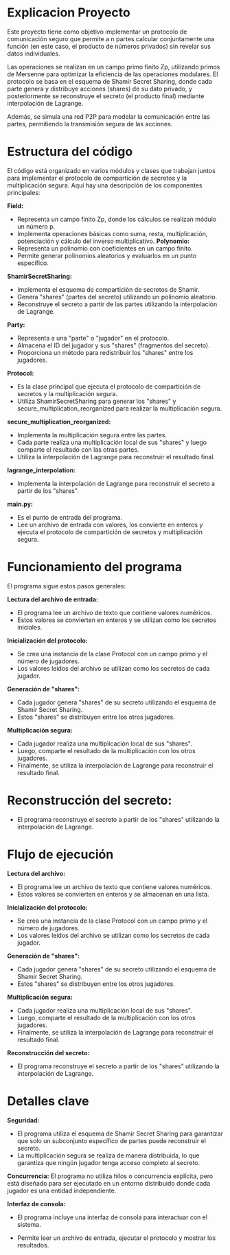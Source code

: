 # Explicacion Proyecto

Este proyecto tiene como objetivo implementar un protocolo de comunicación seguro que permite a n partes calcular conjuntamente una función (en este caso, el producto de números privados) sin revelar sus datos individuales. 

Las operaciones se realizan en un campo primo finito Zp, utilizando primos de Mersenne para optimizar la eficiencia de las operaciones modulares. El protocolo se basa en el esquema de Shamir Secret Sharing, donde cada parte genera y distribuye acciones (shares) de su dato privado, y posteriormente se reconstruye el secreto (el producto final) mediante interpolación de Lagrange.

Además, se simula una red P2P para modelar la comunicación entre las partes, permitiendo la transmisión segura de las acciones. 

# Estructura del código
El código está organizado en varios módulos y clases que trabajan juntos para implementar el protocolo de compartición de secretos y la multiplicación segura. Aquí hay una descripción de los componentes principales:

**Field:**
- Representa un campo finito Zp, donde los cálculos se realizan módulo un número p.
- Implementa operaciones básicas como suma, resta, multiplicación, potenciación y cálculo del inverso multiplicativo.
**Polynomio:**
- Representa un polinomio con coeficientes en un campo finito.
- Permite generar polinomios aleatorios y evaluarlos en un punto específico.

**ShamirSecretSharing:**
- Implementa el esquema de compartición de secretos de Shamir.
- Genera "shares" (partes del secreto) utilizando un polinomio aleatorio.
- Reconstruye el secreto a partir de las partes utilizando la interpolación de Lagrange.

**Party:**
- Representa a una "parte" o "jugador" en el protocolo.
- Almacena el ID del jugador y sus "shares" (fragmentos del secreto).
- Proporciona un método para redistribuir los "shares" entre los jugadores.

**Protocol:**
- Es la clase principal que ejecuta el protocolo de compartición de secretos y la multiplicación segura.
- Utiliza ShamirSecretSharing para generar los "shares" y secure_multiplication_reorganized para realizar la multiplicación segura.

**secure_multiplication_reorganized:**

- Implementa la multiplicación segura entre las partes.
- Cada parte realiza una multiplicación local de sus "shares" y luego comparte el resultado con las otras partes.
- Utiliza la interpolación de Lagrange para reconstruir el resultado final.

**lagrange_interpolation:**
- Implementa la interpolación de Lagrange para reconstruir el secreto a partir de los "shares".

**main.py:**
- Es el punto de entrada del programa.
- Lee un archivo de entrada con valores, los convierte en enteros y ejecuta el protocolo de compartición de secretos y multiplicación segura.

# Funcionamiento del programa
El programa sigue estos pasos generales:

**Lectura del archivo de entrada:**

- El programa lee un archivo de texto que contiene valores numéricos.
- Estos valores se convierten en enteros y se utilizan como los secretos iniciales.

**Inicialización del protocolo:**

- Se crea una instancia de la clase Protocol con un campo primo y el número de jugadores.
- Los valores leídos del archivo se utilizan como los secretos de cada jugador.

**Generación de "shares":**
- Cada jugador genera "shares" de su secreto utilizando el esquema de Shamir Secret Sharing.
- Estos "shares" se distribuyen entre los otros jugadores.

**Multiplicación segura:**
- Cada jugador realiza una multiplicación local de sus "shares".
- Luego, comparte el resultado de la multiplicación con los otros jugadores.
- Finalmente, se utiliza la interpolación de Lagrange para reconstruir el resultado final.

# Reconstrucción del secreto:
- El programa reconstruye el secreto a partir de los "shares" utilizando la interpolación de Lagrange.

# Flujo de ejecución
**Lectura del archivo:**
- El programa lee un archivo de texto que contiene valores numéricos.
- Estos valores se convierten en enteros y se almacenan en una lista.

**Inicialización del protocolo:**
- Se crea una instancia de la clase Protocol con un campo primo y el número de jugadores.
- Los valores leídos del archivo se utilizan como los secretos de cada jugador.

**Generación de "shares":**
- Cada jugador genera "shares" de su secreto utilizando el esquema de Shamir Secret Sharing.
- Estos "shares" se distribuyen entre los otros jugadores.

**Multiplicación segura:**
- Cada jugador realiza una multiplicación local de sus "shares".
- Luego, comparte el resultado de la multiplicación con los otros jugadores.
- Finalmente, se utiliza la interpolación de Lagrange para reconstruir el resultado final.

**Reconstrucción del secreto:**
- El programa reconstruye el secreto a partir de los "shares" utilizando la interpolación de Lagrange.

# Detalles clave
**Seguridad:**
- El programa utiliza el esquema de Shamir Secret Sharing para garantizar que solo un subconjunto específico de partes puede reconstruir el secreto.
- La multiplicación segura se realiza de manera distribuida, lo que garantiza que ningún jugador tenga acceso completo al secreto.

**Concurrencia:**
El programa no utiliza hilos o concurrencia explícita, pero está diseñado para ser ejecutado en un entorno distribuido donde cada jugador es una entidad independiente.

**Interfaz de consola:**
- El programa incluye una interfaz de consola para interactuar con el sistema.

- Permite leer un archivo de entrada, ejecutar el protocolo y mostrar los resultados.

